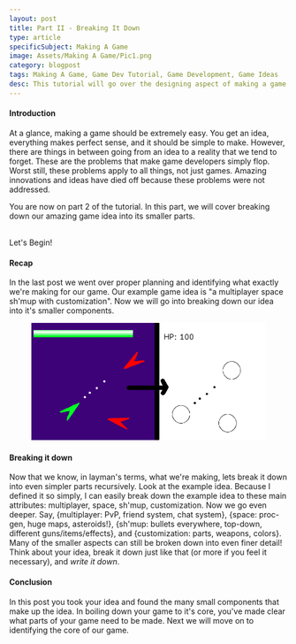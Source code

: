```yaml
---
layout: post
title: Part II - Breaking It Down
type: article
specificSubject: Making A Game
image: Assets/Making A Game/Pic1.png
category: blogpost
tags: Making A Game, Game Dev Tutorial, Game Development, Game Ideas
desc: This tutorial will go over the designing aspect of making a game. Second part in the series.
---
```

#### Introduction

At a glance, making a game should be extremely easy. You get an idea, everything makes perfect sense, and it should be simple to make. However, there are things in between going from an idea to a reality that we tend to forget. These are the problems that make game developers simply flop. Worst still, these problems apply to all things, not just games. Amazing innovations and ideas have died off because these problems were not addressed.

You are now on part 2 of the tutorial. In this part, we will cover breaking down our amazing game idea into its smaller parts.

<br/>
Let's Begin!

#### Recap

In the last post we went over proper planning and identifying what exactly we're making for our game. Our example game idea is "a multiplayer space sh'mup with customization". Now we will go into breaking down our idea into it's smaller components.

<figure>
	<img class="full-width" alt="" src="/Assets/Making A Game/Pic1.png"/>
</figure>

#### Breaking it down

Now that we know, in layman's terms, what we're making, lets break it down into even simpler parts recursively. Look at the example idea. Because I defined it so simply, I can easily break down the example idea to these main attributes: multiplayer, space, sh'mup, customization. Now we go even deeper. Say, {multiplayer: PvP, friend system, chat system}, {space: proc-gen, huge maps, asteroids!}, {sh'mup: bullets everywhere, top-down, different guns/items/effects}, and {customization: parts, weapons, colors}. Many of the smaller aspects can still be broken down into even finer detail! Think about your idea, break it down just like that (or more if you feel it necessary), and *write it down*.

#### Conclusion

In this post you took your idea and found the many small components that make up the idea.  In boiling down your game to it's core, you've made clear what parts of your game need to be made. Next we will move on to identifying the core of our game.